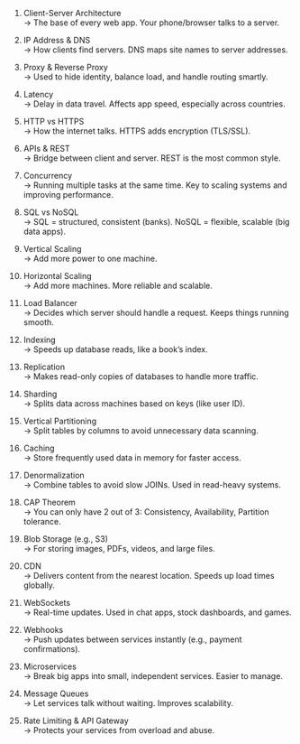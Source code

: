 
1. Client-Server Architecture  
→ The base of every web app. Your phone/browser talks to a server.  
  
2. IP Address & DNS  
→ How clients find servers. DNS maps site names to server addresses.  
  
3. Proxy & Reverse Proxy  
→ Used to hide identity, balance load, and handle routing smartly.  
  
4. Latency  
→ Delay in data travel. Affects app speed, especially across countries.  
  
5. HTTP vs HTTPS  
→ How the internet talks. HTTPS adds encryption (TLS/SSL).  
  
6. APIs & REST  
→ Bridge between client and server. REST is the most common style.  
  
7. Concurrency  
→ Running multiple tasks at the same time. Key to scaling systems and improving performance.  
  
8. SQL vs NoSQL  
→ SQL = structured, consistent (banks). NoSQL = flexible, scalable (big data apps).  
  
9. Vertical Scaling  
→ Add more power to one machine.  
  
10. Horizontal Scaling  
→ Add more machines. More reliable and scalable.  
  
11. Load Balancer  
→ Decides which server should handle a request. Keeps things running smooth.  
  
12. Indexing  
→ Speeds up database reads, like a book’s index.  
  
13. Replication  
→ Makes read-only copies of databases to handle more traffic.  
  
14. Sharding  
→ Splits data across machines based on keys (like user ID).  
  
15. Vertical Partitioning  
→ Split tables by columns to avoid unnecessary data scanning.  
  
16. Caching  
→ Store frequently used data in memory for faster access.  
  
17. Denormalization  
→ Combine tables to avoid slow JOINs. Used in read-heavy systems.  
  
18. CAP Theorem  
→ You can only have 2 out of 3: Consistency, Availability, Partition tolerance.  
  
19. Blob Storage (e.g., S3)  
→ For storing images, PDFs, videos, and large files.  
  
20. CDN  
→ Delivers content from the nearest location. Speeds up load times globally.  
  
21. WebSockets  
→ Real-time updates. Used in chat apps, stock dashboards, and games.  
  
22. Webhooks  
→ Push updates between services instantly (e.g., payment confirmations).  
  
23. Microservices  
→ Break big apps into small, independent services. Easier to manage.  
  
24. Message Queues  
→ Let services talk without waiting. Improves scalability.  
  
25. Rate Limiting & API Gateway  
→ Protects your services from overload and abuse.